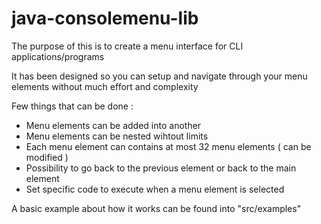 # java-consolemenu-lib

The purpose of this is to create a menu interface for CLI applications/programs

It has been designed so you can setup and navigate through your menu elements without much effort and complexity

Few things that can be done :
- Menu elements can be added into another
- Menu elements can be nested wihtout limits
- Each menu element can contains at most 32 menu elements ( can be modified )
- Possibility to go back to the previous element or back to the main element
- Set specific code to execute when a menu element is selected

A basic example about how it works can be found into "src/examples"
